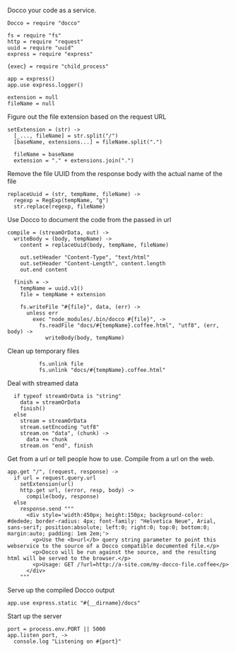 Docco your code as a service.

    Docco = require "docco"

    fs = require "fs"
    http = require "request"
    uuid = require "uuid"
    express = require "express"

    {exec} = require "child_process"

    app = express()
    app.use express.logger()

    extension = null
    fileName = null

Figure out the file extension based on the request URL

    setExtension = (str) ->
      [_..., fileName] = str.split("/")
      [baseName, extensions...] = fileName.split(".")

      fileName = baseName
      extension = "." + extensions.join(".")

Remove the file UUID from the response body with the actual name of the file

    replaceUuid = (str, tempName, fileName) ->
      regexp = RegExp(tempName, "g")
      str.replace(regexp, fileName)

Use Docco to document the code from the passed in url

    compile = (streamOrData, out) ->
      writeBody = (body, tempName) ->
        content = replaceUuid(body, tempName, fileName)

        out.setHeader "Content-Type", "text/html"
        out.setHeader "Content-Length", content.length
        out.end content

      finish = ->
        tempName = uuid.v1()
        file = tempName + extension

        fs.writeFile "#{file}", data, (err) ->
          unless err
            exec "node_modules/.bin/docco #{file}", ->
              fs.readFile "docs/#{tempName}.coffee.html", "utf8", (err, body) ->
                writeBody(body, tempName)

Clean up temporary files

              fs.unlink file
              fs.unlink "docs/#{tempName}.coffee.html"

Deal with streamed data

      if typeof streamOrData is "string"
        data = streamOrData
        finish()
      else
        stream = streamOrData
        stream.setEncoding "utf8"
        stream.on "data", (chunk) ->
          data += chunk
        stream.on "end", finish

Get from a url or tell people how to use.
Compile from a url on the web.

    app.get "/", (request, response) ->
      if url = request.query.url
        setExtension(url)
        http.get url, (error, resp, body) ->
          compile(body, response)
      else
        response.send """
          <div style='width:450px; height:150px; background-color: #dedede; border-radius: 4px; font-family: "Helvetica Neue", Arial, sans-serif; position:absolute; left:0; right:0; top:0; bottom:0; margin:auto; padding: 1em 2em;'>
            <p>Use the <b>url</b> query string parameter to point this webservice to the source of a Docco compatible documented file.</p>
            <p>Docco will be run against the source, and the resulting html will be served to the browser.</p>
            <p>Usage: GET /?url=http://a-site.com/my-docco-file.coffee</p>
          </div>
        """

Serve up the compiled Docco output

    app.use express.static "#{__dirname}/docs"

Start up the server

    port = process.env.PORT || 5000
    app.listen port, ->
      console.log "Listening on #{port}"